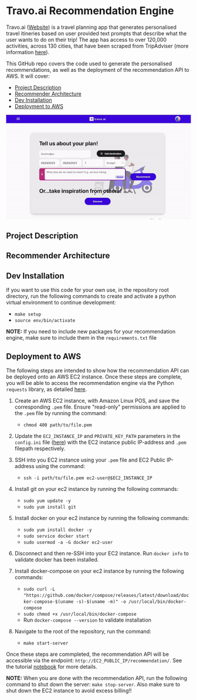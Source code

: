 # Travo.ai Recommendation Engine

Travo.ai ([Website](https://eclectic-brioche-a372fe.netlify.app/)) is a travel planning app that generates personalised travel itineries based on user provided text prompts that describe what the user wants to do on their trip! The app has access to over 120,000 activities, across 130 cities, that have been scraped from TripAdviser (more information [here](https://github.com/mattwheeler092/tripadvisor-scraper)). 

This GitHub repo covers the code used to generate the personalised recommendations, as well as the deployment of the recommendation API to AWS. It will cover:

- [Project Description](#project-description)
- [Recommender Architecture](#recommender-architecture)
- [Dev Installation](#dev-installation)
- [Deployment to AWS](#deployment-to-aws)


![](https://github.com/mattwheeler092/travo-ai-recommendation-engine/blob/main/images/travo-ai-demo.gif)

## Project Description

## Recommender Architecture

## Dev Installation

If you want to use this code for your own use, in the repository root directory, run the following commands to create and activate a python virtual environment to continue development:

   - `make setup`
   - `source env/bin/activate`

**NOTE:** If you need to include new packages for your recommendation engine, make sure to include them in the `requirements.txt` file

## Deployment to AWS

The following steps are intended to show how the recommendation API can be deployed onto an AWS EC2 instance. Once these steps are complete, you will be able to access the recommendation engine via the Python `requests` library, as detailed [here](https://github.com/mattwheeler092/travo-ai-recommendation-engine/blob/main/tutorial.ipynb).

1. Create an AWS EC2 instance, with Amazon Linux POS, and save the corresponding `.pem` file. Ensure "read-only" permissions are applied to the `.pem` file by running the command: 
   - `chmod 400 path/to/file.pem`

2. Update the `EC2_INSTANCE_IP` and `PRIVATE_KEY_PATH` parameters in the `config.ini` file ([here](https://github.com/mattwheeler092/travo-ai-recommendation-engine/blob/main/config.ini)) with the EC2 instance public IP-address and `.pem` filepath respectively.

3. SSH into you EC2 instance using your `.pem` file and EC2 Public IP-address using the command: 
   - `ssh -i path/to/file.pem ec2-user@$EC2_INSTANCE_IP`

4. Install git on your ec2 instance by running the following commands:
   - `sudo yum update -y`
   - `sudo yum install git`

5. Install docker on your ec2 instance by running the following commands:
   - `sudo yum install docker -y`
   - `sudo service docker start`
   - `sudo usermod -a -G docker ec2-user`

6. Disconnect and then re-SSH into your EC2 instance. Run `docker info` to validate docker has been installed.

7. Install docker-compose on your ec2 instance by running the following commands:
   - `sudo curl -L "https://github.com/docker/compose/releases/latest/download/docker-compose-$(uname -s)-$(uname -m)" -o /usr/local/bin/docker-compose`
   - `sudo chmod +x /usr/local/bin/docker-compose`
   - Run `docker-compose --version` to validate installation

8. Navigate to the root of the repository, run the command: 
   - `make start-server`

Once these steps are commpleted, the recommendation API will be accessible via the endpoint: `http://EC2_PUBLIC_IP/recommendation/`. See the tutorial [notebook](https://github.com/mattwheeler092/travo-ai-recommendation-engine/blob/main/tutorial.ipynb) for more details.

**NOTE:** When you are done with the recommendation API, run the following command to shut down the server: `make stop-server`. Also make sure to shut down the EC2 instance to avoid excess billing!!

